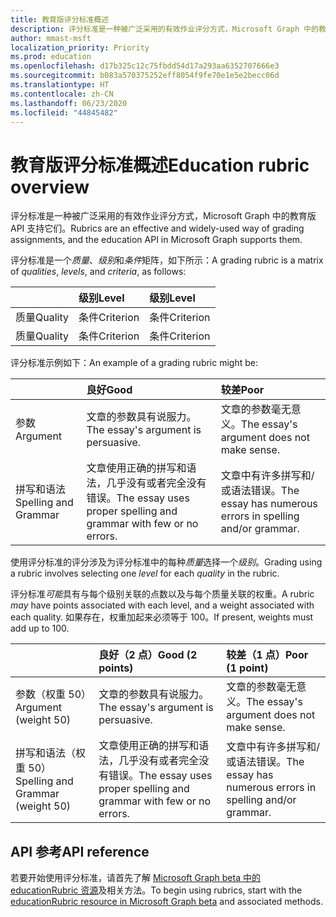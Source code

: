 ```yaml
---
title: 教育版评分标准概述
description: 评分标准是一种被广泛采用的有效作业评分方式，Microsoft Graph 中的教育版 API 支持它们。
author: mmast-msft
localization_priority: Priority
ms.prod: education
ms.openlocfilehash: d17b325c12c75fbdd54d17a293aa6352707666e3
ms.sourcegitcommit: b083a570375252eff8054f9fe70e1e5e2becc06d
ms.translationtype: HT
ms.contentlocale: zh-CN
ms.lasthandoff: 06/23/2020
ms.locfileid: "44845482"
---
```

# <a name="education-rubric-overview"></a><span data-ttu-id="1a2f6-103">教育版评分标准概述</span><span class="sxs-lookup"><span data-stu-id="1a2f6-103">Education rubric overview</span></span>

<span data-ttu-id="1a2f6-104">评分标准是一种被广泛采用的有效作业评分方式，Microsoft Graph 中的教育版 API 支持它们。</span><span class="sxs-lookup"><span data-stu-id="1a2f6-104">Rubrics are an effective and widely-used way of grading assignments, and the education API in Microsoft Graph supports them.</span></span>

<span data-ttu-id="1a2f6-105">评分标准是一个*质量*、*级别*和*条件*矩阵，如下所示：</span><span class="sxs-lookup"><span data-stu-id="1a2f6-105">A grading rubric is a matrix of *qualities*, *levels*, and *criteria*, as follows:</span></span>

| &nbsp;  | <span data-ttu-id="1a2f6-106">级别</span><span class="sxs-lookup"><span data-stu-id="1a2f6-106">Level</span></span>     | <span data-ttu-id="1a2f6-107">级别</span><span class="sxs-lookup"><span data-stu-id="1a2f6-107">Level</span></span>     |
|:--------|:----------|:----------|
| <span data-ttu-id="1a2f6-108">质量</span><span class="sxs-lookup"><span data-stu-id="1a2f6-108">Quality</span></span> | <span data-ttu-id="1a2f6-109">条件</span><span class="sxs-lookup"><span data-stu-id="1a2f6-109">Criterion</span></span> | <span data-ttu-id="1a2f6-110">条件</span><span class="sxs-lookup"><span data-stu-id="1a2f6-110">Criterion</span></span> |
| <span data-ttu-id="1a2f6-111">质量</span><span class="sxs-lookup"><span data-stu-id="1a2f6-111">Quality</span></span> | <span data-ttu-id="1a2f6-112">条件</span><span class="sxs-lookup"><span data-stu-id="1a2f6-112">Criterion</span></span> | <span data-ttu-id="1a2f6-113">条件</span><span class="sxs-lookup"><span data-stu-id="1a2f6-113">Criterion</span></span> |

<span data-ttu-id="1a2f6-114">评分标准示例如下：</span><span class="sxs-lookup"><span data-stu-id="1a2f6-114">An example of a grading rubric might be:</span></span>

| &nbsp;               | <span data-ttu-id="1a2f6-115">良好</span><span class="sxs-lookup"><span data-stu-id="1a2f6-115">Good</span></span>                                                              | <span data-ttu-id="1a2f6-116">较差</span><span class="sxs-lookup"><span data-stu-id="1a2f6-116">Poor</span></span>                                                      |
|:---------------------|:------------------------------------------------------------------|:----------------------------------------------------------|
| <span data-ttu-id="1a2f6-117">参数</span><span class="sxs-lookup"><span data-stu-id="1a2f6-117">Argument</span></span>             | <span data-ttu-id="1a2f6-118">文章的参数具有说服力。</span><span class="sxs-lookup"><span data-stu-id="1a2f6-118">The essay's argument is persuasive.</span></span>                               | <span data-ttu-id="1a2f6-119">文章的参数毫无意义。</span><span class="sxs-lookup"><span data-stu-id="1a2f6-119">The essay's argument does not make sense.</span></span>                 |
| <span data-ttu-id="1a2f6-120">拼写和语法</span><span class="sxs-lookup"><span data-stu-id="1a2f6-120">Spelling and Grammar</span></span> | <span data-ttu-id="1a2f6-121">文章使用正确的拼写和语法，几乎没有或者完全没有错误。</span><span class="sxs-lookup"><span data-stu-id="1a2f6-121">The essay uses proper spelling and grammar with few or no errors.</span></span> | <span data-ttu-id="1a2f6-122">文章中有许多拼写和/或语法错误。</span><span class="sxs-lookup"><span data-stu-id="1a2f6-122">The essay has numerous errors in spelling and/or grammar.</span></span> |

<span data-ttu-id="1a2f6-123">使用评分标准的评分涉及为评分标准中的每种*质量*选择一个*级别*。</span><span class="sxs-lookup"><span data-stu-id="1a2f6-123">Grading using a rubric involves selecting one *level* for each *quality* in the rubric.</span></span>

<span data-ttu-id="1a2f6-124">评分标准*可能*具有与每个级别关联的点数以及与每个质量关联的权重。</span><span class="sxs-lookup"><span data-stu-id="1a2f6-124">A rubric *may* have points associated with each level, and a weight associated with each quality.</span></span>  <span data-ttu-id="1a2f6-125">如果存在，权重加起来必须等于 100。</span><span class="sxs-lookup"><span data-stu-id="1a2f6-125">If present, weights must add up to 100.</span></span>

| &nbsp;                           | <span data-ttu-id="1a2f6-126">良好（2 点）</span><span class="sxs-lookup"><span data-stu-id="1a2f6-126">Good (2 points)</span></span>                                                   | <span data-ttu-id="1a2f6-127">较差（1 点）</span><span class="sxs-lookup"><span data-stu-id="1a2f6-127">Poor (1 point)</span></span>                                            |
|:---------------------------------|:------------------------------------------------------------------|:----------------------------------------------------------|
| <span data-ttu-id="1a2f6-128">参数（权重 50）</span><span class="sxs-lookup"><span data-stu-id="1a2f6-128">Argument (weight 50)</span></span>             | <span data-ttu-id="1a2f6-129">文章的参数具有说服力。</span><span class="sxs-lookup"><span data-stu-id="1a2f6-129">The essay's argument is persuasive.</span></span>                               | <span data-ttu-id="1a2f6-130">文章的参数毫无意义。</span><span class="sxs-lookup"><span data-stu-id="1a2f6-130">The essay's argument does not make sense.</span></span>                 |
| <span data-ttu-id="1a2f6-131">拼写和语法（权重 50）</span><span class="sxs-lookup"><span data-stu-id="1a2f6-131">Spelling and Grammar (weight 50)</span></span> | <span data-ttu-id="1a2f6-132">文章使用正确的拼写和语法，几乎没有或者完全没有错误。</span><span class="sxs-lookup"><span data-stu-id="1a2f6-132">The essay uses proper spelling and grammar with few or no errors.</span></span> | <span data-ttu-id="1a2f6-133">文章中有许多拼写和/或语法错误。</span><span class="sxs-lookup"><span data-stu-id="1a2f6-133">The essay has numerous errors in spelling and/or grammar.</span></span> |

## <a name="api-reference"></a><span data-ttu-id="1a2f6-134">API 参考</span><span class="sxs-lookup"><span data-stu-id="1a2f6-134">API reference</span></span>

<span data-ttu-id="1a2f6-135">若要开始使用评分标准，请首先了解 [Microsoft Graph beta 中的 educationRubric 资源](/graph/api/resources/educationrubric?view=graph-rest-beta)及相关方法。</span><span class="sxs-lookup"><span data-stu-id="1a2f6-135">To begin using rubrics, start with the [educationRubric resource in Microsoft Graph beta](/graph/api/resources/educationrubric?view=graph-rest-beta) and associated methods.</span></span>
